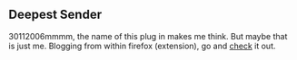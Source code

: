 <article><h2>Deepest Sender</h2><time><span class="day">30</span><span class="month">11</span><span class="year">2006</span></time>mmmm, the name of this plug in makes me think. But maybe that is just me. Blogging from within firefox (extension), go and <a href="https://addons.mozilla.org/firefox/1811/">check</a> it out.</article>